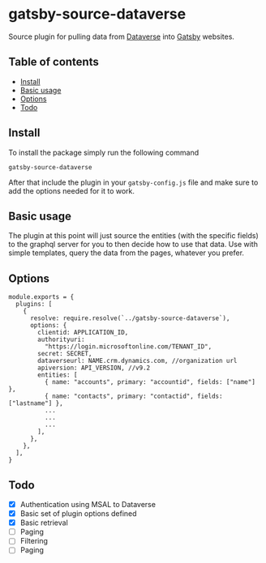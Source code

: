 # gatsby-source-dataverse

Source plugin for pulling data from [Dataverse](https://powerplatform.microsoft.com/en-us/dataverse/) into [Gatsby](https://www.gatsbyjs.org/) websites.

## Table of contents

- [Install](#install)
- [Basic usage](#basic-usage)
- [Options](#options)
- [Todo](#todo)

## Install

To install the package simply run the following command

```
gatsby-source-dataverse
```

After that include the plugin in your `gatsby-config.js` file and make sure to add the options needed for it to work.

## Basic usage

The plugin at this point will just source the entities (with the specific fields) to the graphql server for you to then decide how to use that data. Use with simple templates, query the data from the pages, whatever you prefer.

## Options

```
module.exports = {
  plugins: [
    {
      resolve: require.resolve(`../gatsby-source-dataverse`),
      options: {
        clientid: APPLICATION_ID,
        authorityuri:
          "https://login.microsoftonline.com/TENANT_ID",
        secret: SECRET,
        dataverseurl: NAME.crm.dynamics.com, //organization url
        apiversion: API_VERSION, //v9.2
        entities: [
          { name: "accounts", primary: "accountid", fields: ["name"] },
          { name: "contacts", primary: "contactid", fields: ["lastname"] },
          ...
          ...
          ...
        ],
      },
    },
  ],
}
```

## Todo

- [x] Authentication using MSAL to Dataverse
- [x] Basic set of plugin options defined
- [x] Basic retrieval
- [ ] Paging
- [ ] Filtering
- [ ] Paging
